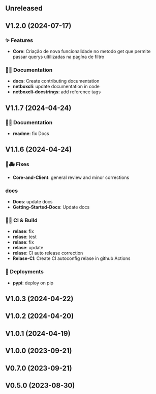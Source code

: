 ## Unreleased

## V1.2.0 (2024-07-17)
### ✨ Features

- **Core**: Criação de nova funcionalidade no metodo get que permite passar querys ultilizadas na pagína de filtro

### 📝💡 Documentation

- **docs**: Create contributing documentation
- **netboxcli**: update documentation in code
- **netboxcli-docstrings**: add reference tags

## V1.1.7 (2024-04-24)

### 📝💡 Documentation

- **readme**: fix Docs

## V1.1.6 (2024-04-24)

### 🐛🚑️ Fixes

- **Core-and-Client**: general review and minor corrections

### docs

- **Docs**: update docs
- **Getting-Started-Docs**: Update docs

### 💚👷 CI & Build

- **relase**: fix
- **relase**: test
- **relase**: fix
- **relase**: update
- **relase**: CI auto release correction
- **Relase-CI**: Create CI autoconfig relase in github Actions

### 🚀 Deployments

- **pypi**: deploy on pip

## V1.0.3 (2024-04-22)

## V1.0.2 (2024-04-20)

## V1.0.1 (2024-04-19)

## V1.0.0 (2023-09-21)

## V0.7.0 (2023-09-21)

## V0.5.0 (2023-08-30)
